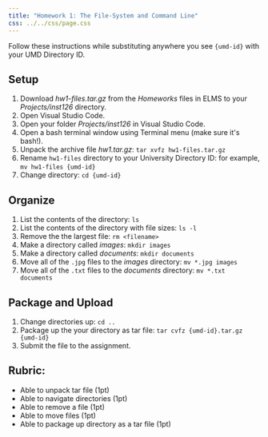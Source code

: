 ```yaml
---
title: "Homework 1: The File-System and Command Line"
css: ../../css/page.css
---
```


Follow these instructions while substituting anywhere you see `{umd-id}` with your UMD Directory ID.

## Setup

1. Download *hw1-files.tar.gz* from the *Homeworks* files in ELMS to your *Projects/inst126* directory.
1. Open Visual Studio Code.
1. Open your folder *Projects/inst126* in Visual Studio Code.
1. Open a bash terminal window using Terminal menu (make sure it's bash!).
1. Unpack the archive file *hw1.tar.gz*: `tar xvfz hw1-files.tar.gz`
1. Rename `hw1-files` directory to your University Directory ID: for example, `mv hw1-files {umd-id}`
1. Change directory: `cd {umd-id}`

## Organize

1. List the contents of the directory: `ls`
1. List the contents of the directory with file sizes: `ls -l`
1. Remove the the largest file: `rm <filename>`
1. Make a directory called *images*: `mkdir images`
1. Make a directory called *documents*: `mkdir documents`
1. Move all of the `.jpg` files to the *images* directory: `mv *.jpg images`
1. Move all of the `.txt` files to the *documents* directory: `mv *.txt documents`

## Package and Upload

1. Change directories up: `cd ..`
1. Package up the your directory as tar file: `tar cvfz {umd-id}.tar.gz {umd-id}`
1. Submit the file to the assignment.

## Rubric:

* Able to unpack tar file (1pt)
* Able to navigate directories (1pt)
* Able to remove a file (1pt)
* Able to move files (1pt)
* Able to package up directory as a tar file (1pt)
